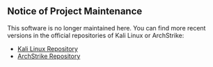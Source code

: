 ## Notice of Project Maintenance

This software is no longer maintained here. You can find more recent versions in the official repositories of Kali Linux or ArchStrike:

- [Kali Linux Repository](https://en.kali.tools/all/?tool=1470)
- [ArchStrike Repository](https://archlinux.pkgs.org/rolling/archstrike-aarch64/ufo-wardriving-5.0.0-3-any.pkg.tar.xz.html)

